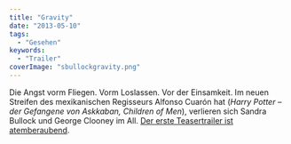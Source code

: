 ```yaml
---
title: "Gravity"
date: "2013-05-10"
tags:
  - "Gesehen"
keywords:
  - "Trailer"
coverImage: "sbullockgravity.png"
---
```


Die Angst vorm Fliegen. Vorm Loslassen. Vor der Einsamkeit. Im neuen Streifen des mexikanischen Regisseurs Alfonso Cuarón hat (_Harry Potter – der Gefangene von Askkaban, Children of Men_), verlieren sich Sandra Bullock und George Clooney im All. [Der erste Teasertrailer ist atemberaubend](https://www.youtube.com/watch?v=ufsrgE0BYf0).
